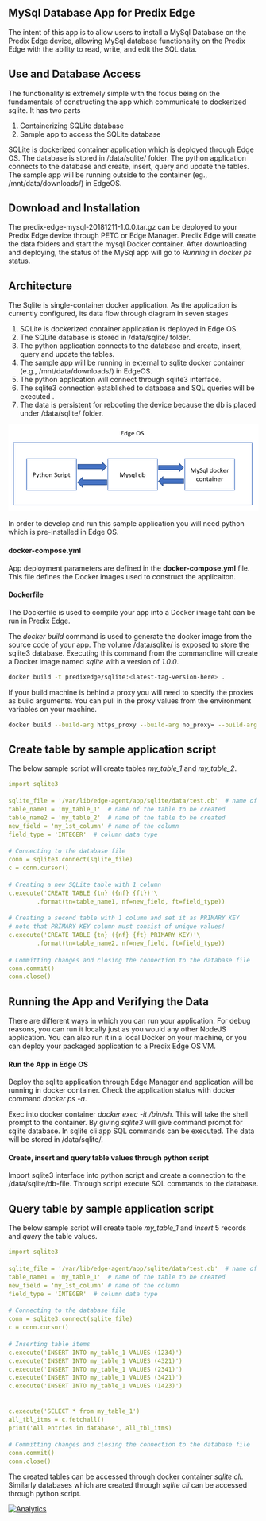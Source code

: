 ## MySql Database App for Predix Edge

The intent of this app is to allow users to install a MySql Database on the Predix Edge device, allowing MySql database functionality on the Predix Edge with the ability to read, write, and edit the SQL data.

## Use and Database Access

The functionality is extremely simple with the focus being on the fundamentals of constructing the app which communicate to dockerized sqlite. It has two parts

1. Containerizing SQLite database
2. Sample app to access the SQLite database

SQLite is dockerized container application which is deployed through Edge OS. The database is stored in /data/sqlite/ folder. The python application connects to the database and create, insert, query and update the tables. The sample app will be running outside to the container (eg., /mnt/data/downloads/) in EdgeOS.

## Download and Installation

The predix-edge-mysql-20181211-1.0.0.tar.gz can be deployed to your Predix Edge device through PETC or Edge Manager.  Predix Edge will create the data folders and start the mysql Docker container.  After downloading and deploying, the status of the MySql app will go to *Running* in *docker ps* status.

## Architecture

The Sqlite is single-container docker application. As the application is currently configured, its data flow through diagram in seven stages

1. SQLite is dockerized container application is deployed in Edge OS.
2. The SQLite database is stored in /data/sqlite/ folder.
3. The python application connects to the database and create, insert, query and update the tables.
4. The sample app will be running in external to sqlite docker container (e.g., /mnt/data/downloads/) in EdgeOS.
5. The python application will connect through sqlite3 interface.
6. The sqlite3 connection established to database and SQL queries will be executed .
7. The data is persistent for rebooting the device because the db is placed under /data/sqlite/ folder.

![Architecture Diagram of the Sample Go App](images/Architecture.png)

In order to develop and run this sample application you will need python which is pre-installed in Edge OS.


#### docker-compose.yml
App deployment parameters are defined in the **docker-compose.yml** file. This file defines the Docker images used to construct the applicaiton.

#### Dockerfile
The Dockerfile is used to compile your app into a Docker image taht can be run in Predix Edge.

The *docker build* command is used to generate the docker image from the source code of your app. The volume /data/sqlite/ is exposed to store the sqlite3 database. Executing this command from the commandline will create a Docker image named *sqlite* with a version of *1.0.0*.

```bash
docker build -t predixedge/sqlite:<latest-tag-version-here> .
```

If your build machine is behind a proxy you will need to specify the proxies as build arguments. You can pull in the proxy values from the environment variables on your machine.

```bash
docker build --build-arg https_proxy --build-arg no_proxy= --build-arg http_proxy -t predixedge/sqlite:<latest-tag-version-here> .
```

## Create table by sample application script

The below sample script will create tables *my_table_1* and *my_table_2*.

```yaml
import sqlite3

sqlite_file = '/var/lib/edge-agent/app/sqlite/data/test.db'  # name of the sqlite database file
table_name1 = 'my_table_1'  # name of the table to be created
table_name2 = 'my_table_2'  # name of the table to be created
new_field = 'my_1st_column' # name of the column
field_type = 'INTEGER'  # column data type

# Connecting to the database file
conn = sqlite3.connect(sqlite_file)
c = conn.cursor()

# Creating a new SQLite table with 1 column
c.execute('CREATE TABLE {tn} ({nf} {ft})'\
        .format(tn=table_name1, nf=new_field, ft=field_type))

# Creating a second table with 1 column and set it as PRIMARY KEY
# note that PRIMARY KEY column must consist of unique values!
c.execute('CREATE TABLE {tn} ({nf} {ft} PRIMARY KEY)'\
        .format(tn=table_name2, nf=new_field, ft=field_type))

# Committing changes and closing the connection to the database file
conn.commit()
conn.close()
```


## Running the App and Verifying the Data

There are different ways in which you can run your application. For debug reasons, you can run it locally just as you would any other NodeJS application. You can also run it in a local Docker on your machine, or you can deploy your packaged application to a Predix Edge OS VM.

#### Run the App in Edge OS

Deploy the sqlite application through Edge Manager and application will be running in docker container. Check the application status with docker command *docker ps -a*.

Exec into docker container *docker exec -it <container-name> /bin/sh*. This will take the shell prompt to the container. By giving *sqlite3* will give command prompt for sqlite database. In sqlite cli app SQL commands can be executed. The data will be stored in /data/sqlite/<db-name>.

#### Create, insert and query table values through python script

Import sqlite3 interface into python script and create a connection to the /data/sqlite/db-file. Through script execute SQL commands to the database.

## Query table by sample application script

The below sample script will create table *my_table_1* and *insert* 5 records and *query* the table values.

```yaml
import sqlite3

sqlite_file = '/var/lib/edge-agent/app/sqlite/data/test.db'  # name of the sqlite database file
table_name1 = 'my_table_1'  # name of the table to be created
new_field = 'my_1st_column' # name of the column
field_type = 'INTEGER'  # column data type

# Connecting to the database file
conn = sqlite3.connect(sqlite_file)
c = conn.cursor()

# Inserting table items
c.execute('INSERT INTO my_table_1 VALUES (1234)')
c.execute('INSERT INTO my_table_1 VALUES (4321)')
c.execute('INSERT INTO my_table_1 VALUES (2341)')
c.execute('INSERT INTO my_table_1 VALUES (3421)')
c.execute('INSERT INTO my_table_1 VALUES (1423)')


c.execute('SELECT * from my_table_1')
all_tbl_itms = c.fetchall()
print('All entries in database', all_tbl_itms)

# Committing changes and closing the connection to the database file
conn.commit()
conn.close()
```

The created tables can be accessed through docker container *sqlite cli*. Similarly databases which are created through *sqlite cli* can be accessed through python script.

[![Analytics](https://predix-beacon.appspot.com/UA-82773213-1/sqlite/readme?pixel)](https://github.com/PredixDev)
